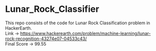 # Lunar_Rock_Classifier
This repo consists of the code for Lunar Rock Classification problem in HackerEarth.<br>
Link -> https://www.hackerearth.com/problem/machine-learning/lunar-rock-recognition-43274e07-04533c43/ <br>
Final Score -> 99.55
